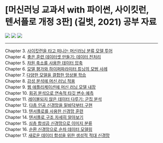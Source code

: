 # [머신러닝 교과서 with 파이썬, 사이킷런, 텐서플로 개정 3판] (길벗, 2021) 공부 자료
<img src="https://camo.githubusercontent.com/256bb6784a158b053e27e4d3c77d3f96de3d551a30711bc8f62158bc4ca648fb/68747470733a2f2f696d672e736869656c64732e696f2f62616467652f507974686f6e2d332e372d626c75652e7376673f7374796c653d706c6173746963"> <img src="https://camo.githubusercontent.com/bb76f46f1a17176ce35623ac282da32fb226c0bdb799a250e217ace70a3c6c9b/68747470733a2f2f696d672e736869656c64732e696f2f62616467652f7363696b69742d2d6c6561726e2d302e32342e302d7265642e7376673f7374796c653d706c6173746963"> <img src="https://camo.githubusercontent.com/684f4237e5498e44fda81533911ddccc694f4c9839d1529d2ba0f2dd53f21df2/68747470733a2f2f696d672e736869656c64732e696f2f62616467652f54656e736f72466c6f772d322e342e302d6f72616e67652e7376673f7374796c653d706c6173746963">
</br>
***
Chapter 3. [사이킷런을 타고 떠나는 머신러닝 분류 모델 투어](https://github.com/2hg7274/ML_DL_study/tree/main/ch03)  
Chapter 4. [좋은 훈련 데이터셋 만들기: 데이터 전처리](https://github.com/2hg7274/ML_DL_study/tree/main/ch04)  
Chapter 5. [차원 축소를 사용한 데이터 압축](https://github.com/2hg7274/ML_DL_study/tree/main/ch05)  
Chapter 6. [모델 평가와 하이퍼파라미터 튜닝의 모범 사례](https://github.com/2hg7274/ML_DL_study/tree/main/ch06)  
Chapter 7. [다양한 모델을 결합한 앙상블 학습](https://github.com/2hg7274/ML_DL_study/tree/main/ch07)  
Chapter 8. [감성 분석에 머신 러닝 적용](https://github.com/2hg7274/ML_DL_study/tree/main/ch08)  
Chapter 9. [웹 애플리케이션에 머신 러닝 모델 내장](https://github.com/2hg7274/ML_DL_study/tree/main/ch09)   
Chapter 10. [회귀 분석으로 연속적 타깃 변수 예측](https://github.com/2hg7274/ML_DL_study/tree/main/ch10)  
Chapter 11. [레이블되지 않은 데이터 다루기: 군집 분석](https://github.com/2hg7274/ML_DL_study/tree/main/ch11)  
Chapter 12. [다층 인공 신경망을 밑바닥부터 구현](https://github.com/2hg7274/ML_DL_study/tree/main/ch12)  
Chapter 13.  [텐서플로를 사용한 신경망 훈련](https://github.com/2hg7274/ML_DL_study/tree/main/ch13)  
Chapter 14.  [텐서플로 구조 자세히 알아보기](https://github.com/2hg7274/ML_DL_study/tree/main/ch14)  
Chapter 15.  [심층 합성곱 신경망으로 이미지 분류](https://github.com/2hg7274/ML_DL_study/tree/main/ch15)  
Chapter 16.  [순환 신경망으로 순차 데이터 모델링](https://github.com/2hg7274/ML_DL_study/tree/main/ch16)  
Chapter 17.  [새로운 데이터 합성을 위한 생성적 적대 신경망](https://github.com/2hg7274/ML_DL_study/tree/main/ch17)  